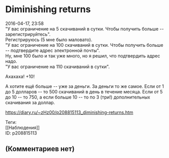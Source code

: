 Diminishing returns
===================

  
2016-04-17, 23:58  
 "У вас ограничение на 5 скачиваний в сутки. Чтобы получить больше -- зарегистрируйтесь".   
 Регистрируюсь (5 мне было маловато).   
 "У вас ограничение на 100 скачиваний в сутки. Чтобы получить больше -- подтвердите адрес электронной почты".   
 Ну, мне 100 было и так уже много, но я решил, что подтвердить адрес надо.   
 "У вас ограничение на 110 скачиваний в сутки".   
   
 Ахахаха! +10!   
   
 А хотите ещё больше -- уже за деньги. За деньги то же самое. Если от 1 до 5 долларов -- то 500 скачиваний в день в течение месяца. Если от 5 до 10 -- то 750, а если больше 10 -- то по 3 (три!) дополнительных скачивания за доллар.   
  
<https://diary.ru/~zHz00/p208815113_diminishing-returns.htm>  
  
Теги:  
[[Наблюдения]]  
ID: p208815113  


(Комментариев нет)
------------------